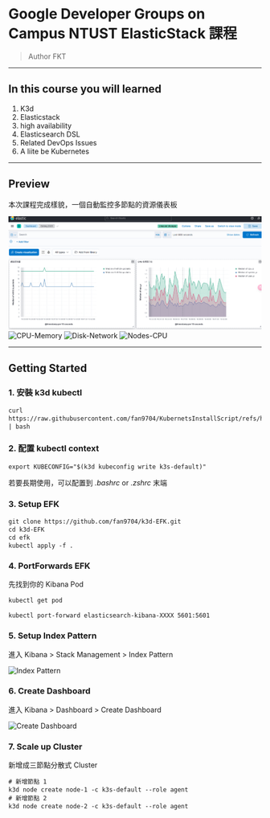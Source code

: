 # Google Developer Groups on Campus NTUST ElasticStack 課程

> Author FKT

---

## In this course you will learned

1. K3d
2. Elasticstack
3. high availability
4. Elasticsearch DSL
5. Related DevOps Issues
6. A liite be Kubernetes

---

## Preview

本次課程完成樣貌，一個自動監控多節點的資源儀表板

![Final](images/image.png)
![CPU-Memory](images/cpu-memory.png)
![Disk-Network](images/disk-network.png)
![Nodes-CPU](images/nodes-cpu.png)

---

## Getting Started

### 1. 安裝 k3d kubectl

```shell=
curl https://raw.githubusercontent.com/fan9704/KubernetsInstallScript/refs/heads/master/install_k3d.sh | bash
```

### 2. 配置 kubectl context

```shell
export KUBECONFIG="$(k3d kubeconfig write k3s-default)"
```

若要長期使用，可以配置到 *.bashrc* or *.zshrc* 末端

### 3. Setup EFK


```shell
git clone https://github.com/fan9704/k3d-EFK.git
cd k3d-EFK
cd efk
kubectl apply -f .
```

### 4. PortForwards EFK

先找到你的 Kibana Pod
```shell
kubectl get pod
```


```shell
kubectl port-forward elasticsearch-kibana-XXXX 5601:5601
```

### 5. Setup Index Pattern

進入 Kibana > Stack Management > Index Pattern

![Index Pattern](images/kibana-index-pattern.png)

### 6. Create Dashboard

進入 Kibana > Dashboard > Create Dashboard

![Create Dashboard](images/kibana-create-dashboard.png)

### 7. Scale up Cluster

新增成三節點分散式 Cluster

```shell
# 新增節點 1
k3d node create node-1 -c k3s-default --role agent
# 新增節點 2
k3d node create node-2 -c k3s-default --role agent
```
